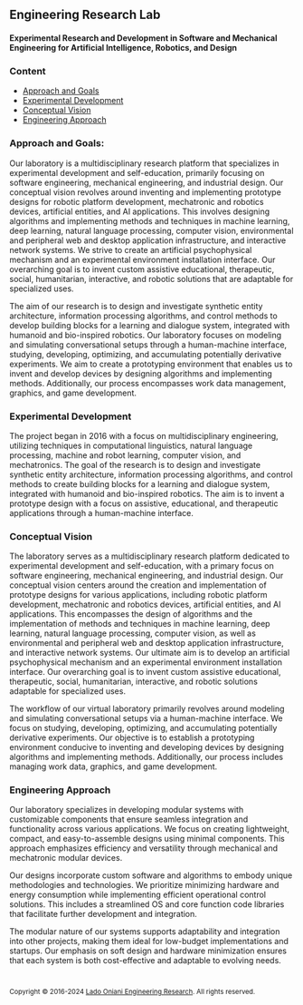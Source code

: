 ## Engineering Research Lab
#### Experimental Research and Development in Software and Mechanical Engineering for Artificial Intelligence, Robotics, and Design
### Content
 - [Approach and Goals](#Approach-and-Goals)
 - [Experimental Development](#Experimental-Development)
 - [Conceptual Vision](#Conceptual-Vision)
 - [Engineering Approach](#Engineering-Approach)

### Approach and Goals:
Our laboratory is a multidisciplinary research platform that specializes in experimental development and self-education, primarily focusing on software engineering, mechanical engineering, and industrial design. Our conceptual vision revolves around inventing and implementing prototype designs for robotic platform development, mechatronic and robotics devices, artificial entities, and AI applications. This involves designing algorithms and implementing methods and techniques in machine learning, deep learning, natural language processing, computer vision, environmental and peripheral web and desktop application infrastructure, and interactive network systems. We strive to create an artificial psychophysical mechanism and an experimental environment installation interface. Our overarching goal is to invent custom assistive educational, therapeutic, social, humanitarian, interactive, and robotic solutions that are adaptable for specialized uses.

The aim of our research is to design and investigate synthetic entity architecture, information processing algorithms, and control methods to develop building blocks for a learning and dialogue system, integrated with humanoid and bio-inspired robotics. Our laboratory focuses on modeling and simulating conversational setups through a human-machine interface, studying, developing, optimizing, and accumulating potentially derivative experiments. We aim to create a prototyping environment that enables us to invent and develop devices by designing algorithms and implementing methods. Additionally, our process encompasses work data management, graphics, and game development.

### Experimental Development
The project began in 2016 with a focus on multidisciplinary engineering, utilizing techniques in computational linguistics, natural language processing, machine and robot learning, computer vision, and mechatronics. The goal of the research is to design and investigate synthetic entity architecture, information processing algorithms, and control methods to create building blocks for a learning and dialogue system, integrated with humanoid and bio-inspired robotics. The aim is to invent a prototype design with a focus on assistive, educational, and therapeutic applications through a human-machine interface.

### Conceptual Vision
The laboratory serves as a multidisciplinary research platform dedicated to experimental development and self-education, with a primary focus on software engineering, mechanical engineering, and industrial design. Our conceptual vision centers around the creation and implementation of prototype designs for various applications, including robotic platform development, mechatronic and robotics devices, artificial entities, and AI applications. This encompasses the design of algorithms and the implementation of methods and techniques in machine learning, deep learning, natural language processing, computer vision, as well as environmental and peripheral web and desktop application infrastructure, and interactive network systems. Our ultimate aim is to develop an artificial psychophysical mechanism and an experimental environment installation interface. Our overarching goal is to invent custom assistive educational, therapeutic, social, humanitarian, interactive, and robotic solutions adaptable for specialized uses.

The workflow of our virtual laboratory primarily revolves around modeling and simulating conversational setups via a human-machine interface. We focus on studying, developing, optimizing, and accumulating potentially derivative experiments. Our objective is to establish a prototyping environment conducive to inventing and developing devices by designing algorithms and implementing methods. Additionally, our process includes managing work data, graphics, and game development.

### Engineering Approach

Our laboratory specializes in developing modular systems with customizable components that ensure seamless integration and functionality across various applications. We focus on creating lightweight, compact, and easy-to-assemble designs using minimal components. This approach emphasizes efficiency and versatility through mechanical and mechatronic modular devices.

Our designs incorporate custom software and algorithms to embody unique methodologies and technologies. We prioritize minimizing hardware and energy consumption while implementing efficient operational control solutions. This includes a streamlined OS and core function code libraries that facilitate further development and integration.

The modular nature of our systems supports adaptability and integration into other projects, making them ideal for low-budget implementations and startups. Our emphasis on soft design and hardware minimization ensures that each system is both cost-effective and adaptable to evolving needs.

#
<!---
📌 [Download PDF](https://github.com/Engineering-Research-Lab/Workflow-Documentation/blob/main/Docs/PDF/Engineering-Research-Lab.pdf)
--->
<sub>Copyright © 2016-2024 <a href="https://github.com/Engineering-Research-Lab" >Lado Oniani Engineering Research</a>. All rights reserved.</sub>
